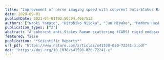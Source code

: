 ```yaml
---
title: "Improvement of nerve imaging speed with coherent anti-Stokes Raman scattering rigid endoscope using deep-learning noise reduction"
date: 2020-09-01
publishDate: 2021-04-01T02:50:04.466751Z
authors: ["Naoki Yamato", "Hirohiko Niioka", "Jun Miyake", "Mamoru Hashimoto"]
publication_types: ["2"]
abstract: "A coherent anti-Stokes Raman scattering (CARS) rigid endoscope was developed to visualize peripheral nerves without labeling for nerve-sparing endoscopic surgery. The developed CARS endoscope had a problem with low imaging speed, i.e. low imaging rate. In this study, we demonstrate that noise reduction with deep learning boosts the nerve imaging speed with CARS endoscopy. We employ fine-tuning and ensemble learning and compare deep learning models with three different architectures. In the fine-tuning strategy, deep learning models are pre-trained with CARS microscopy nerve images and retrained with CARS endoscopy nerve images to compensate for the small dataset of CARS endoscopy images. We propose using the equivalent imaging rate (EIR) as a new evaluation metric for quantitatively and directly assessing the imaging rate improvement by deep learning models. The highest EIR of the deep learning model was 7.0 images/min, which was 5 times higher than that of the raw endoscopic image of 1.4 images/min. We believe that the improvement of the nerve imaging speed will open up the possibility of reducing postoperative dysfunction by intraoperative nerve identification."
featured: false
publication: "*Scientific Reports*"
url_pdf: "https://www.nature.com/articles/s41598-020-72241-x.pdf"
doi: "https://doi.org/10.1038/s41598-020-72241-x"
---
```


